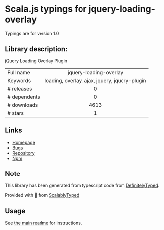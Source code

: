 
# Scala.js typings for jquery-loading-overlay

Typings are for version 1.0

## Library description:
jQuery Loading Overlay Plugin

|                    |                 |
| ------------------ | :-------------: |
| Full name          | jquery-loading-overlay |
| Keywords           | loading, overlay, ajax, jquery, jquery-plugin |
| # releases         | 0 |
| # dependents       | 0 |
| # downloads        | 4613 |
| # stars            | 1 |

## Links
- [Homepage](http://jgerigmeyer.github.io/jquery-loading-overlay/)
- [Bugs](https://github.com/jgerigmeyer/jquery-loading-overlay/issues)
- [Repository](https://github.com/jgerigmeyer/jquery-loading-overlay)
- [Npm](https://www.npmjs.com/package/jquery-loading-overlay)
    


## Note
This library has been generated from typescript code from [DefinitelyTyped](https://definitelytyped.org).

Provided with :purple_heart: from [ScalablyTyped](https://github.com/oyvindberg/ScalablyTyped)

## Usage
See [the main readme](../../readme.md) for instructions.


